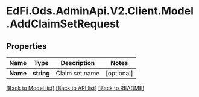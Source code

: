 # EdFi.Ods.AdminApi.V2.Client.Model.AddClaimSetRequest

## Properties

Name | Type | Description | Notes
------------ | ------------- | ------------- | -------------
**Name** | **string** | Claim set name | [optional] 

[[Back to Model list]](../../README.md#documentation-for-models) [[Back to API list]](../../README.md#documentation-for-api-endpoints) [[Back to README]](../../README.md)


